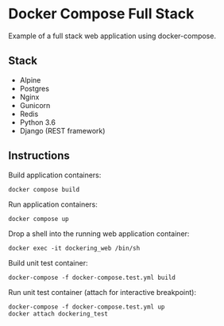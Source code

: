 Docker Compose Full Stack
=========================
Example of a full stack web application using docker-compose.

Stack
-----
* Alpine
* Postgres
* Nginx
* Gunicorn
* Redis
* Python 3.6
* Django (REST framework)

Instructions
------------

Build application containers:
```
docker compose build
```

Run application containers:
```
docker compose up
```

Drop a shell into the running web application container:
```
docker exec -it dockering_web /bin/sh
```

Build unit test container:
```
docker-compose -f docker-compose.test.yml build
```

Run unit test container (attach for interactive breakpoint):
```
docker-compose -f docker-compose.test.yml up
docker attach dockering_test
```
